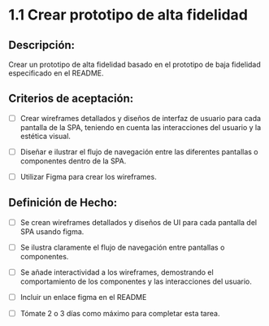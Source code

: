 # 1.1 Crear prototipo de alta fidelidad 

## Descripción:

Crear un prototipo de alta fidelidad basado en el prototipo de baja fidelidad especificado en el README.

## Criterios de aceptación:

- [ ] Crear wireframes detallados y diseños de interfaz de usuario para cada pantalla de la SPA, teniendo en cuenta las interacciones del usuario y la estética visual.

- [ ] Diseñar e ilustrar el flujo de navegación entre las diferentes pantallas o componentes dentro de la SPA.

- [ ] Utilizar Figma para crear los wireframes.

## Definición de Hecho:

- [ ] Se crean wireframes detallados y diseños de UI para cada pantalla del SPA usando figma.

- [ ] Se ilustra claramente el flujo de navegación entre pantallas o componentes.

- [ ] Se añade interactividad a los wireframes, demostrando el comportamiento de los componentes y las interacciones del usuario.

- [ ] Incluir un enlace figma en el README

- [ ] Tómate 2 o 3 días como máximo para completar esta tarea.
